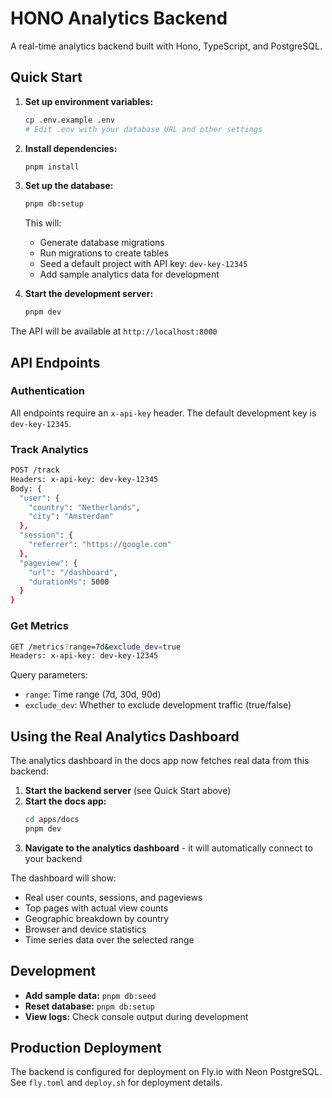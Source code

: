 # HONO Analytics Backend

A real-time analytics backend built with Hono, TypeScript, and PostgreSQL.

## Quick Start

1. **Set up environment variables:**
   ```bash
   cp .env.example .env
   # Edit .env with your database URL and other settings
   ```

2. **Install dependencies:**
   ```bash
   pnpm install
   ```

3. **Set up the database:**
   ```bash
   pnpm db:setup
   ```
   This will:
   - Generate database migrations
   - Run migrations to create tables
   - Seed a default project with API key: `dev-key-12345`
   - Add sample analytics data for development

4. **Start the development server:**
   ```bash
   pnpm dev
   ```

The API will be available at `http://localhost:8000`

## API Endpoints

### Authentication
All endpoints require an `x-api-key` header. The default development key is `dev-key-12345`.

### Track Analytics
```bash
POST /track
Headers: x-api-key: dev-key-12345
Body: {
  "user": {
    "country": "Netherlands",
    "city": "Amsterdam"
  },
  "session": {
    "referrer": "https://google.com"
  },
  "pageview": {
    "url": "/dashboard",
    "durationMs": 5000
  }
}
```

### Get Metrics
```bash
GET /metrics?range=7d&exclude_dev=true
Headers: x-api-key: dev-key-12345
```

Query parameters:
- `range`: Time range (7d, 30d, 90d)
- `exclude_dev`: Whether to exclude development traffic (true/false)

## Using the Real Analytics Dashboard

The analytics dashboard in the docs app now fetches real data from this backend:

1. **Start the backend server** (see Quick Start above)
2. **Start the docs app:**
   ```bash
   cd apps/docs
   pnpm dev
   ```
3. **Navigate to the analytics dashboard** - it will automatically connect to your backend

The dashboard will show:
- Real user counts, sessions, and pageviews
- Top pages with actual view counts
- Geographic breakdown by country
- Browser and device statistics
- Time series data over the selected range

## Development

- **Add sample data:** `pnpm db:seed`
- **Reset database:** `pnpm db:setup`
- **View logs:** Check console output during development

## Production Deployment

The backend is configured for deployment on Fly.io with Neon PostgreSQL. See `fly.toml` and `deploy.sh` for deployment details.
